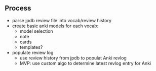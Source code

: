 ## Process

* parse jpdb review file into vocab/review history
* create basic anki models for each vocab:
    - model selection
    - note
    - cards
    - templates?
* populate review log
    - use review history from jpdb to populat Anki revlog
    - MVP: use custom algo to determine latest revlog entry for Anki
